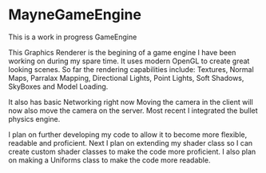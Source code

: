 # MayneGameEngine
This is a work in progress GameEngine 

This Graphics Renderer is the begining of a game engine I have been working on during my spare time. It uses modern OpenGL
to create great looking scenes. So far the rendering capabilities include: Textures, Normal Maps, Parralax Mapping, Directional Lights,
Point Lights, Soft Shadows, SkyBoxes and Model Loading.

It also has basic Networking right now Moving the camera in the client will now also move the camera on the server. Most recent I integrated
the bullet physics engine.

I plan on further developing my code to allow it to become more flexible, readable and proficient. Next I plan on extending my shader class
so I can create custom shader classes to make the code more proficient. I also plan on making a Uniforms class to make the code more readable.